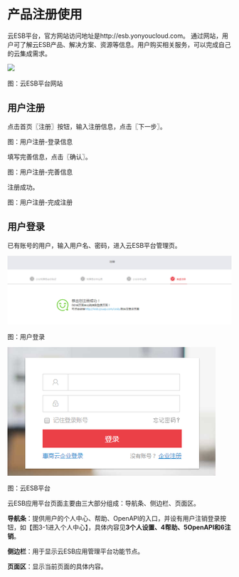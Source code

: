 # 产品注册使用

云ESB平台，官方网站访问地址是http://esb.yonyoucloud.com。
通过网站，用户可了解云ESB产品、解决方案、资源等信息。用户购买相关服务，可以完成自己的云集成需求。

![](/assets/2-/image7.png)

图：云ESB平台网站

## 用户注册

点击首页〖注册〗按钮，输入注册信息，点击〖下一步〗。
 
图：用户注册-登录信息

填写完善信息，点击〖确认〗。
 
图：用户注册-完善信息

注册成功。
 
图：用户注册-完成注册


## 用户登录

已有账号的用户，输入用户名、密码，进入云ESB平台管理页。

![](/assets/2-/image4.png)

图：用户登录

![](/assets/2-/image5.png)

图：云ESB平台

云ESB应用平台页面主要由三大部分组成：导航条、侧边栏、页面区。

**导航条**：提供用户的个人中心、帮助、OpenAPI的入口，并设有用户注销登录按钮，如【图3-1进入个人中心】，具体内容见**3个人设置、4帮助、5OpenAPI和6注销**。

**侧边栏**：用于显示云ESB应用管理平台功能节点。

**页面区**：显示当前页面的具体内容。

